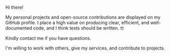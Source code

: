 Hi there! 

My personal projects and open-source contributions are displayed on my GitHub profile. 
I place a high value on producing clear, efficient, and well-documented code, and I think tests should be written. 🤓

Kindly contact me if you have questions.

I'm willing to work with others, give my services, and contribute to projects.
